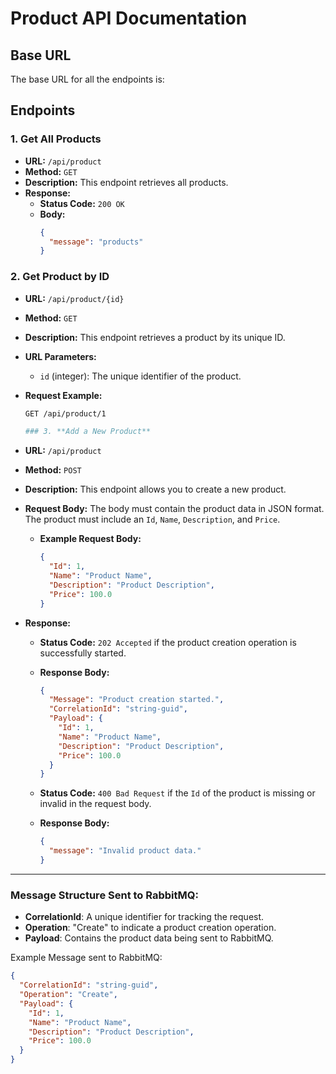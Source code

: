 # Product API Documentation

## Base URL

The base URL for all the endpoints is:

## Endpoints

### 1. **Get All Products**

- **URL:** `/api/product`
- **Method:** `GET`
- **Description:** This endpoint retrieves all products.
- **Response:**
  - **Status Code:** `200 OK`
  - **Body:** 
    ```json
    {
      "message": "products"
    }
    ```

### 2. **Get Product by ID**

- **URL:** `/api/product/{id}`
- **Method:** `GET`
- **Description:** This endpoint retrieves a product by its unique ID.
- **URL Parameters:**
  - `id` (integer): The unique identifier of the product.
- **Request Example:**
  ```bash
  GET /api/product/1

  ### 3. **Add a New Product**

- **URL:** `/api/product`
- **Method:** `POST`
- **Description:** This endpoint allows you to create a new product.
- **Request Body:** The body must contain the product data in JSON format. The product must include an `Id`, `Name`, `Description`, and `Price`.
  - **Example Request Body:**
    ```json
    {
      "Id": 1,
      "Name": "Product Name",
      "Description": "Product Description",
      "Price": 100.0
    }
    ```

- **Response:**
  - **Status Code:** `202 Accepted` if the product creation operation is successfully started.
  - **Response Body:**
    ```json
    {
      "Message": "Product creation started.",
      "CorrelationId": "string-guid",
      "Payload": {
        "Id": 1,
        "Name": "Product Name",
        "Description": "Product Description",
        "Price": 100.0
      }
    }
    ```

  - **Status Code:** `400 Bad Request` if the `Id` of the product is missing or invalid in the request body.
  - **Response Body:**
    ```json
    {
      "message": "Invalid product data."
    }
    ```

---

### Message Structure Sent to RabbitMQ:

- **CorrelationId**: A unique identifier for tracking the request.
- **Operation**: "Create" to indicate a product creation operation.
- **Payload**: Contains the product data being sent to RabbitMQ.

Example Message sent to RabbitMQ:
```json
{
  "CorrelationId": "string-guid",
  "Operation": "Create",
  "Payload": {
    "Id": 1,
    "Name": "Product Name",
    "Description": "Product Description",
    "Price": 100.0
  }
}
